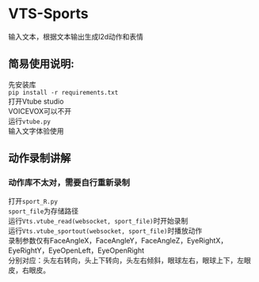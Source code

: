 # VTS-Sports
输入文本，根据文本输出生成l2d动作和表情

## 简易使用说明:
先安装库  
`pip install -r requirements.txt`    
打开Vtube studio  
VOICEVOX可以不开  
运行`vtube.py`  
输入文字体验使用  

## 动作录制讲解
### 动作库不太对，需要自行重新录制
打开`sport_R.py`  
`sport_file`为存储路径  
运行`Vts.vtube_read(websocket, sport_file)`时开始录制  
运行`Vts.vtube_sportout(websocket, sport_file)`时播放动作  
录制参数仅有FaceAngleX，FaceAngleY，FaceAngleZ，EyeRightX，EyeRightY，EyeOpenLeft，EyeOpenRight  
分别对应：头左右转向，头上下转向，头左右倾斜，眼球左右，眼球上下，左眼皮，右眼皮。  
